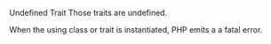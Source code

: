 Undefined Trait
Those traits are undefined. 

When the using class or trait is instantiated, PHP emits a a fatal error.

<?php

use Composer/Component/someTrait as externalTrait;

trait t {
    function foo() {}
}

// This class uses trait that are all known
class hasOnlyDefinedTrait {
    use t, externalTrait;
}

// This class uses trait that are unknown
class hasUndefinedTrait {
    use unknownTrait, t, externalTrait;
}
?>

